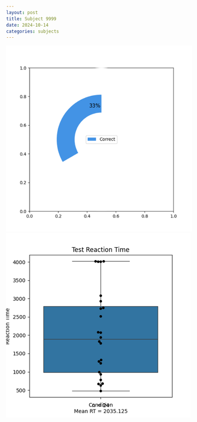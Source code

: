 ```yaml
---
layout: post
title: Subject 9999
date: 2024-10-14
categories: subjects
---
```


![](data/9999/run-4/9999_FN_acc_test.png)
![](data/9999/run-4/9999_FN_rt.png)
